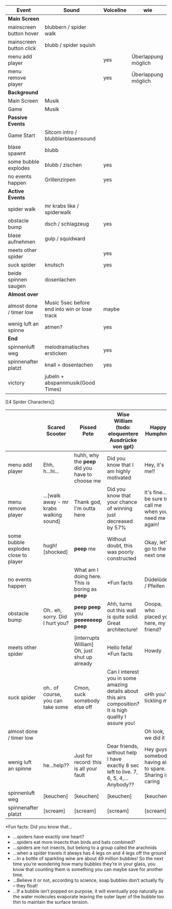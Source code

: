 
| Event                       | Sound                                        | Voiceline | wie                 |
| --------------------------- | -------------------------------------------- | --------- | ------------------- |
| **Main Screen**             |                                              |           |                     |
| mainscreen button hover     | blubbern / spider walk                       |           |                     |
| mainscreen button click<br> | blubb / spider squish                        |           |                     |
| menu add player             |                                              | yes       | Überlappung möglich |
| menu remove player          |                                              | yes       | Überlappung möglich |
| **Background**              |                                              |           |                     |
| Main Screen                 | Musik                                        |           |                     |
| Game                        | Musik                                        |           |                     |
| **Passive Events**          |                                              |           |                     |
| Game Start                  | Sitcom intro / blubblerblasensound           |           |                     |
| blase spawnt                | blubb                                        |           |                     |
| some bubble explodes        | blubb / zischen                              | yes       |                     |
| no events happen            | Grillenzirpen                                | yes       |                     |
| **Active Events**           |                                              |           |                     |
| spider walk                 | mr krabs like / spiderwalk                   |           |                     |
| obstacle bump               | dsch / schlagzeug                            | yes       |                     |
| blase aufnehmen             | gulp / squidward                             |           |                     |
| meets other spider          |                                              | yes       |                     |
| suck spider                 | knutsch                                      | yes       |                     |
| beide spinnen saugen        | dosenlachen                                  |           |                     |
| **Almost over**             |                                              |           |                     |
| almost done / timer low     | Music 5sec before end into win or lose track | maybe     |                     |
| wenig luft an spinne        | atmen?                                       | yes       |                     |
| **End**                     |                                              |           |                     |
| spinnenluft weg             | melodramatisches ersticken                   | yes       |                     |
| spinnenafter platzt         | knall + dosenlachen                          | yes       |                     |
| victory                     | jubeln + abspannmusik(Good Times)            |           |                     |


[[4 Spider Characters]]


|                                      | Scared Scooter                          | Pissed Pete                                      | Wise William (todo: eloquentere Ausdrücke von gpt)                                                       | Happy Humphrey<br>                                        |
| ------------------------------------ | --------------------------------------- | ------------------------------------------------ | -------------------------------------------------------------------------------------------------------- | --------------------------------------------------------- |
| menu add player                      | Ehh, h...hi...                          | huhh, why the **peep** did you have to choose me | Did you know that I am highly motivated                                                                  | Hey, it's me!!                                            |
| menu remove player                   | ...[walk away - mr krabs walking sound] | Thank god, I'm outta here                        | Did you know that your chance of winning just decreased by 57%                                           | It's fine... be sure to call me when you need me again!   |
| some bubble explodes close to player | hugh![shocked]                          | **peep** me                                      | Without doubt, this was poorly constructed                                                               | Okay, let's go to the next one                            |
| no events happen                     |                                         | What am I doing here. This is boring as **peep** | *Fun facts                                                                                               | Düdelüdelü / Pfeifen                                      |
| obstacle bump                        | Oh.. eh, sorry. Did I hurt you?         | **peep** **peep** you **peeeeeeep** **peep**     | Ahh, turns out this wall is quite solid. Great architecture!                                             | Ooopa, who placed you here, my friend?                    |
| meets other spider                   |                                         | [interrupts William] Oh, just shut up already    | Hello fella! *Fun facts                                                                                  | Howdy                                                     |
| suck spider                          | oh.. of course, you can take some       | Cmon, suck somebody else off                     | Can I interest you in some amazing details about this airs composition? It is high quality I assure you! | oHh you're tickling me                                    |
| almost done / timer low              |                                         |                                                  |                                                                                                          | Oh look, we did it                                        |
| wenig luft an spinne                 | he...help??                             | Just for record: this is all your fault          | Dear friends, without help I have exactly 8 sec left to live. 7, 6, 5, 4,... Anybody??                   | Hey guys, somebody having air to spare. Sharing is caring |
| spinnenluft weg                      | [keuchen]                               | [keuchen]                                        | [keuchen]                                                                                                | [keuchen]                                                 |
| spinnenafter platzt                  | [scream]                                | [scream]                                         | [scream]                                                                                                 | [scream]                                                  |
*Fun facts: Did you know that...
- ...spiders have exactly one heart?
- ...spiders eat more insects than birds and bats combined?
- ...spiders are not insects, but belong to a group called the arachnids
- ...when a spider travels it always has 4 legs on and 4 legs off the ground
- ...In a bottle of sparkling wine are about 49 million bubbles! So the next time you’re wondering how many bubbles they’re in your glass, you know that counting them is something you can maybe save for another time.
- ...Believe it or not, according to science, soap bubbles don’t actually fly – they float!
- ...If a bubble isn’t popped on purpose, it will eventually pop naturally as the water molecules evaporate leaving the outer layer of the bubble too thin to maintain the surface tension.